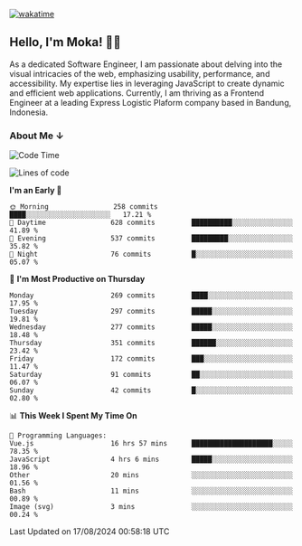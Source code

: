 [![wakatime](https://wakatime.com/badge/user/af9abd23-dba3-4dbe-973c-b045a9417a55.svg?style=social)](https://wakatime.com/@af9abd23-dba3-4dbe-973c-b045a9417a55)
## Hello, I'm Moka! 👋🏼


As a dedicated Software Engineer, I am passionate about delving into the visual intricacies of the web, emphasizing usability, performance, and accessibility. My expertise lies in leveraging JavaScript to create dynamic and efficient web applications. Currently, I am thriving as a Frontend Engineer at a leading Express Logistic Plaform company based in Bandung, Indonesia.

### About Me ↓

<!--START_SECTION:waka-->
![Code Time](http://img.shields.io/badge/Code%20Time-10%2C862%20hrs%2031%20mins-blue)

![Lines of code](https://img.shields.io/badge/From%20Hello%20World%20I%27ve%20Written-4.0%20million%20lines%20of%20code-blue)

**I'm an Early 🐤** 

```text
🌞 Morning                258 commits         ████░░░░░░░░░░░░░░░░░░░░░   17.21 % 
🌆 Daytime                628 commits         ██████████░░░░░░░░░░░░░░░   41.89 % 
🌃 Evening                537 commits         █████████░░░░░░░░░░░░░░░░   35.82 % 
🌙 Night                  76 commits          █░░░░░░░░░░░░░░░░░░░░░░░░   05.07 % 
```
📅 **I'm Most Productive on Thursday** 

```text
Monday                   269 commits         ████░░░░░░░░░░░░░░░░░░░░░   17.95 % 
Tuesday                  297 commits         █████░░░░░░░░░░░░░░░░░░░░   19.81 % 
Wednesday                277 commits         █████░░░░░░░░░░░░░░░░░░░░   18.48 % 
Thursday                 351 commits         ██████░░░░░░░░░░░░░░░░░░░   23.42 % 
Friday                   172 commits         ███░░░░░░░░░░░░░░░░░░░░░░   11.47 % 
Saturday                 91 commits          ██░░░░░░░░░░░░░░░░░░░░░░░   06.07 % 
Sunday                   42 commits          █░░░░░░░░░░░░░░░░░░░░░░░░   02.80 % 
```


📊 **This Week I Spent My Time On** 

```text
💬 Programming Languages: 
Vue.js                   16 hrs 57 mins      ████████████████████░░░░░   78.35 % 
JavaScript               4 hrs 6 mins        █████░░░░░░░░░░░░░░░░░░░░   18.96 % 
Other                    20 mins             ░░░░░░░░░░░░░░░░░░░░░░░░░   01.56 % 
Bash                     11 mins             ░░░░░░░░░░░░░░░░░░░░░░░░░   00.89 % 
Image (svg)              3 mins              ░░░░░░░░░░░░░░░░░░░░░░░░░   00.24 % 
```


 Last Updated on 17/08/2024 00:58:18 UTC
<!--END_SECTION:waka-->
